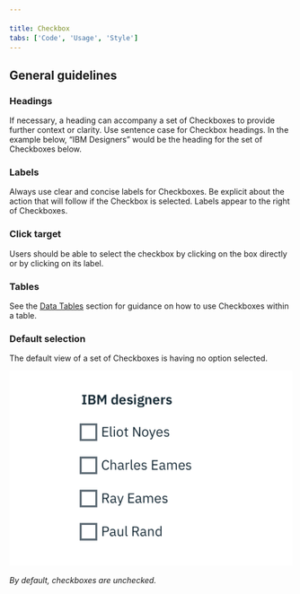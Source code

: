 ```yaml
---

title: Checkbox
tabs: ['Code', 'Usage', 'Style']
---
```


## General guidelines

### Headings

If necessary, a heading can accompany a set of Checkboxes to provide further context or clarity. Use sentence case for Checkbox headings. In the example below, “IBM Designers” would be the heading for the set of Checkboxes below.

### Labels

Always use clear and concise labels for Checkboxes. Be explicit about the action that will follow if the Checkbox is selected. Labels appear to the right of Checkboxes.

### Click target

Users should be able to select the checkbox by clicking on the box directly or by clicking on its label.

### Tables

See the [Data Tables](/components/data-table/usage) section for guidance on how to use Checkboxes within a table.

### Default selection

The default view of a set of Checkboxes is having no option selected.

<div class="image-component">
    <img src="images/checkbox-usage-1.png" alt="The default state for checkboxes is unchecked." />
</div>

_By default, checkboxes are unchecked._
